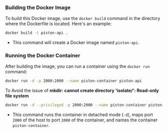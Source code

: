 ### **Building the Docker Image**

To build this Docker image, use the `docker build` command in the directory where the Dockerfile is located. Here's an example:

```bash
docker build -t piston-api .
```

-   This command will create a Docker image named `piston-api`.

### **Running the Docker Container**

After building the image, you can run a container using the `docker run` command:

```bash
docker run -d -p 2000:2000 --name piston-container piston-api
```

To Avoid the issue of **mkdir: cannot create directory 'isolate/': Read-only file system**

```bash
docker run -d --privileged -p 2000:2000 --name piston-container piston-api
```

-   This command runs the container in detached mode (`-d`), maps port `2000` of the host to port `2000` of the container, and names the container `piston-container`.
